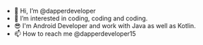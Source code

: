 - 👋 Hi, I’m @dapperdeveloper
- 👀 I’m interested in coding, coding and coding.
- 😎 I'm Android Developer and work with Java as well as Kotlin.
- 📫 How to reach me @dapperdeveloper15

<!---
dapperdeveloper/dapperdeveloper is a ✨ special ✨ repository because its `README.md` (this file) appears on your GitHub profile.
You can click the Preview link to take a look at your changes.
--->
